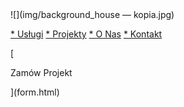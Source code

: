 <div id="wrapper">

<div id="background">![](img/background_house — kopia.jpg)</div>

<div id="header">

<div id="nav_left" class="float">

[](#)
[*   Usługi](uslugi.html)
[*   Projekty](projekty.html)
[*   O Nas](#)
[*   Kontakt](kontakt.html)

</div>

[

<div id="nav_right" class="float">Zamów Projekt</div>

](form.html)</div>

<main></main>

</div>